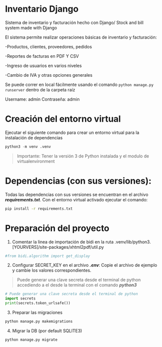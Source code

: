# Inventario Django
Sistema de inventario y facturación hecho con Django/ Stock and bill system made with Django

El sistema permite realizar operaciones básicas de inventario y facturación:

-Productos, clientes, proveedores, pedidos

-Reportes de facturas en PDF Y CSV

-Ingreso de usuarios en varios niveles

-Cambio de IVA y otras opciones generales

Se puede correr en local fácilmente usando el comando ```python manage.py runserver``` dentro de la carpeta raíz

Username: admin
Contraseña: admin


# Creación del entorno virtual
Ejecutar el siguiente comando para crear un entorno virtual para la instalación de dependencias
```python
python3 -m venv .venv
```
> Importante: Tener la versión 3 de Python instalada y el modulo de virtualenvironment


# Dependencias (con sus versiones):
Todas las dependencias con sus versiones se encuentran en el archivo ***requirements.txt***.
Con el entorno virtual activado ejecutar el comando:
```bash
pip install -r requirements.txt
```


# Preparación del proyecto
1. Comentar la linea de importación de bidi en la ruta .venv/lib/python3.[YOURVERS]/site-packages/xhtml2pdf/util.py
```python
#from bidi.algorithm import get_display
```
2. Configurar SECRET_KEY en el archivo ***.env***:
Copie el archivo de ejemplo y cambie los valores correspondientes.
> Puede generar una clave secreta desde el terminal de python accediendo a el desde la terminal con el comando ***python3***
```python
# Puede generar una clave secreta desde el terminal de python
import secrets
print(secrets.token_urlsafe())
```
3. Preparar las migraciones
```python
python manage.py makemigrations
```
4. Migrar la DB (por default SQLITE3)
```python
python manage.py migrate
```